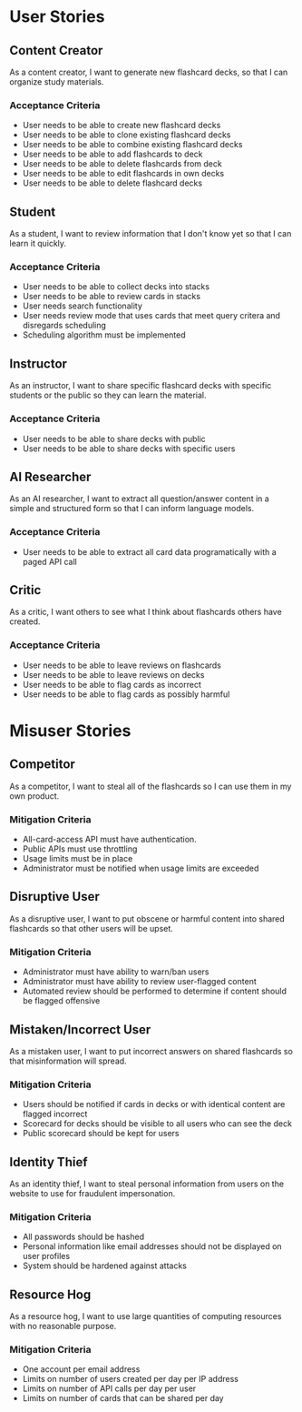 # User Stories

## Content Creator
As a content creator, I want to generate new flashcard decks, so that I can organize study materials.

### Acceptance Criteria
- User needs to be able to create new flashcard decks
- User needs to be able to clone existing flashcard decks
- User needs to be able to combine existing flashcard decks
- User needs to be able to add flashcards to deck
- User needs to be able to delete flashcards from deck
- User needs to be able to edit flashcards in own decks
- User needs to be able to delete flashcard decks

## Student
As a student, I want to review information that I don't know yet so that I can learn it quickly.

### Acceptance Criteria
- User needs to be able to collect decks into stacks
- User needs to be able to review cards in stacks
- User needs search functionality
- User needs review mode that uses cards that meet query critera and disregards scheduling
- Scheduling algorithm must be implemented

## Instructor
As an instructor, I want to share specific flashcard decks with specific students or the public so they can learn the material.

### Acceptance Criteria
- User needs to be able to share decks with public
- User needs to be able to share decks with specific users

## AI Researcher
As an AI researcher, I want to extract all question/answer content in a simple and structured form so that I can inform language models.

### Acceptance Criteria
- User needs to be able to extract all card data programatically with a paged API call

## Critic
As a critic, I want others to see what I think about flashcards others have created.

### Acceptance Criteria

- User needs to be able to leave reviews on flashcards
- User needs to be able to leave reviews on decks
- User needs to be able to flag cards as incorrect
- User needs to be able to flag cards as possibly harmful 

# Misuser Stories

## Competitor
As a competitor, I want to steal all of the flashcards so I can use them in my own product.

### Mitigation Criteria
- All-card-access API must have authentication.
- Public APIs must use throttling
- Usage limits must be in place
- Administrator must be notified when usage limits are exceeded

## Disruptive User
As a disruptive user, I want to put obscene or harmful content into shared flashcards so that other users will be upset.

### Mitigation Criteria
- Administrator must have ability to warn/ban users
- Administrator must have ability to review user-flagged content
- Automated review should be performed to determine if content should be flagged offensive

## Mistaken/Incorrect User
As a mistaken user, I want to put incorrect answers on shared flashcards so that misinformation will spread.

### Mitigation Criteria
- Users should be notified if cards in decks or with identical content are flagged incorrect
- Scorecard for decks should be visible to all users who can see the deck
- Public scorecard should be kept for users


## Identity Thief
As an identity thief, I want to steal personal information from users on the website to use for fraudulent impersonation.

### Mitigation Criteria
- All passwords should be hashed
- Personal information like email addresses should not be displayed on user profiles
- System should be hardened against attacks

## Resource Hog
As a resource hog, I want to use large quantities of computing resources with no reasonable purpose.

### Mitigation Criteria
- One account per email address
- Limits on number of users created per day per IP address
- Limits on number of API calls per day per user
- Limits on number of cards that can be shared per day



